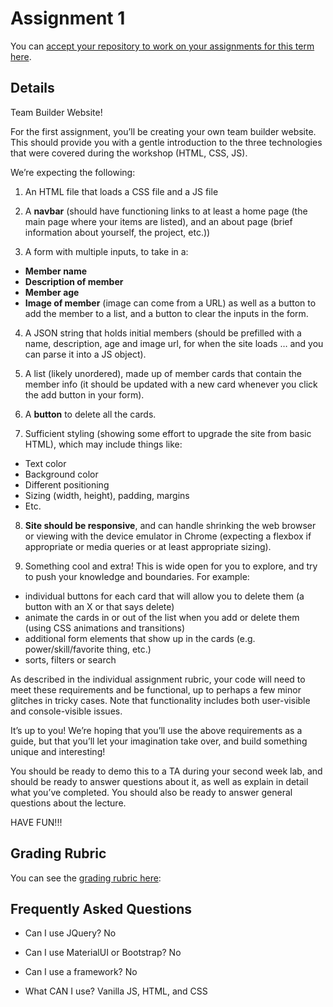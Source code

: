 # Assignment 1

You can [accept your repository to work on your assignments for this term here](https://classroom.github.com/a/aS7pjGjo).

## Details

Team Builder Website!

For the first assignment, you’ll be creating your own team builder website. This should provide you with a gentle introduction to the three technologies that were covered during the workshop (HTML, CSS, JS).

We’re expecting the following:

1. An HTML file that loads a CSS file and a JS file

2. A **navbar** (should have functioning links to at least a home page (the main page where your items are listed), and an about page (brief information about yourself, the project, etc.))

3. A form with multiple inputs, to take in a:
- **Member name**
- **Description of member**
- **Member age**
- **Image of member** (image can come from a URL) as well as a button to add the member to a list, and a button to clear the inputs in the form.

4. A JSON string that holds initial members (should be prefilled with a name, description, age and image url, for when the site loads … and you can parse it into a JS object).

5. A list (likely unordered), made up of member cards that contain the member info (it should be updated with a new card whenever you click the add button in your form).

6. A **button** to delete all the cards.

7. Sufficient styling (showing some effort to upgrade the site from basic HTML), which may include things like:
- Text color
- Background color
- Different positioning
- Sizing (width, height), padding, margins
- Etc. 

8. **Site should be responsive**, and can handle shrinking the web browser or viewing with the device emulator in Chrome (expecting a flexbox if appropriate or media queries or at least appropriate sizing).

9. Something cool and extra! This is wide open for you to explore, and try to push your knowledge and boundaries. For example:
- individual buttons for each card that will allow you to delete them (a button with an X or that says delete)
- animate the cards in or out of the list when you add or delete them (using CSS animations and transitions)
- additional form elements that show up in the cards (e.g. power/skill/favorite thing, etc.)
- sorts, filters or search

As described in the individual assignment rubric, your code will need to meet these requirements and be functional, up to perhaps a few minor glitches in tricky cases. Note that functionality includes both user-visible and console-visible issues.

It’s up to you! We’re hoping that you’ll use the above requirements as a guide, but that you’ll let your imagination take over, and build something unique and interesting!

You should be ready to demo this to a TA during your second week lab, and should be ready to answer questions about it, as well as explain in detail what you’ve completed. You should also be ready to answer general questions about the lecture.

HAVE FUN!!!

## Grading Rubric

You can see the [grading rubric here](https://www.students.cs.ubc.ca/~cs-455/2024_S/notes/part01/assignment01.html):

## Frequently Asked Questions

- Can I use JQuery?
No

- Can I use MaterialUI or Bootstrap?
No

- Can I use a framework?
No

- What CAN I use?
Vanilla JS, HTML, and CSS